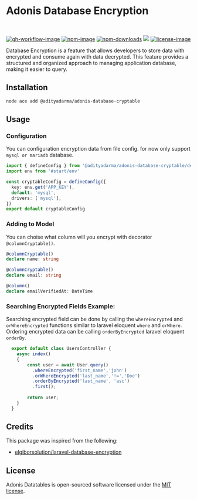 # Adonis Database Encryption

<br>

[![gh-workflow-image]][gh-workflow-url] [![npm-image]][npm-url] [![npm-downloads]][npm-downloads] ![][typescript-image] [![license-image]][license-url]

Database Encryption is a feature that allows developers to store data with encrypted and consume again with data decrypted. This feature provides a structured and organized approach to managing application database, making it easier to query.

## Installation

```sh
node ace add @adityadarma/adonis-database-cryptable
```

## Usage

### Configuration

You can configuration encryption data from file config. for now only support `mysql or mariadb` database.

```ts
import { defineConfig } from '@adityadarma/adonis-database-cryptable/define_config'
import env from '#start/env'

const cryptableConfig = defineConfig({
  key: env.get('APP_KEY'),
  default: 'mysql',
  drivers: ['mysql'],
})
export default cryptableConfig
```

### Adding to Model

You can choise what column will you encrypt with decorator `@columnCryptable()`.

```ts
@columnCryptable()
declare name: string

@columnCryptable()
declare email: string

@column()
declare emailVerifiedAt: DateTime
```

### Searching Encrypted Fields Example:
Searching encrypted field can be done by calling the `whereEncrypted` and `orWhereEncrypted` functions
similar to laravel eloquent `where` and `orWhere`. Ordering encrypted data can be calling `orderByEncrypted` laravel eloquent `orderBy`.


```ts
  export default class UsersController {
    async index()
    {
        const user = await User.query()
          .whereEncrypted('first_name','john')
          .orWhereEncrypted('last_name','!=','Doe')
          .orderByEncrypted('last_name', 'asc')
          .first();
        
        return user;
    }
  }
```

## Credits

This package was inspired from the following:

- [elgiborsolution/laravel-database-encryption](https://github.com/elgiborsolution/laravel-database-encryption)

## License

Adonis Datatables is open-sourced software licensed under the [MIT license](LICENSE.md).

[gh-workflow-image]: https://img.shields.io/github/actions/workflow/status/adityadarma/adonis-database-cryptable/release.yml?style=for-the-badge
[gh-workflow-url]: https://github.com/adityadarma/adonis-database-cryptable/actions/workflows/release.yml 'Github action'
[npm-image]: https://img.shields.io/npm/v/@adityadarma/adonis-database-cryptable/latest.svg?style=for-the-badge&logo=npm
[npm-url]: https://www.npmjs.com/package/@adityadarma/adonis-database-cryptable/v/latest 'npm'
[typescript-image]: https://img.shields.io/badge/Typescript-294E80.svg?style=for-the-badge&logo=typescript
[license-url]: LICENSE.md
[license-image]: https://img.shields.io/github/license/adityadarma/adonis-database-cryptable?style=for-the-badge
[npm-downloads]: https://img.shields.io/npm/dm/@adityadarma/adonis-database-cryptable.svg?style=for-the-badge
[count-downloads]: https://npmcharts.com/compare/@adityadarma/adonis-database-cryptable?minimal=true
